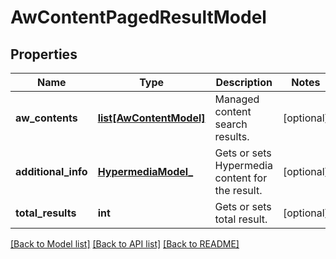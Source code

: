 # AwContentPagedResultModel

## Properties
Name | Type | Description | Notes
------------ | ------------- | ------------- | -------------
**aw_contents** | [**list[AwContentModel]**](AwContentModel.md) | Managed content search results. | [optional] 
**additional_info** | [**HypermediaModel_**](HypermediaModel_.md) | Gets or sets Hypermedia content for the result. | [optional] 
**total_results** | **int** | Gets or sets total result. | [optional] 

[[Back to Model list]](../README.md#documentation-for-models) [[Back to API list]](../README.md#documentation-for-api-endpoints) [[Back to README]](../README.md)


